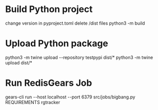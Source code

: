 # Build Python project
change version in pyproject.toml
delete /dist files
python3 -m build

# Upload Python package
python3 -m twine upload --repository testpypi dist/*
python3 -m twine upload dist/*

# Run RedisGears Job
gears-cli run --host localhost --port 6379 src/jobs/bigbang.py REQUIREMENTS rgtracker